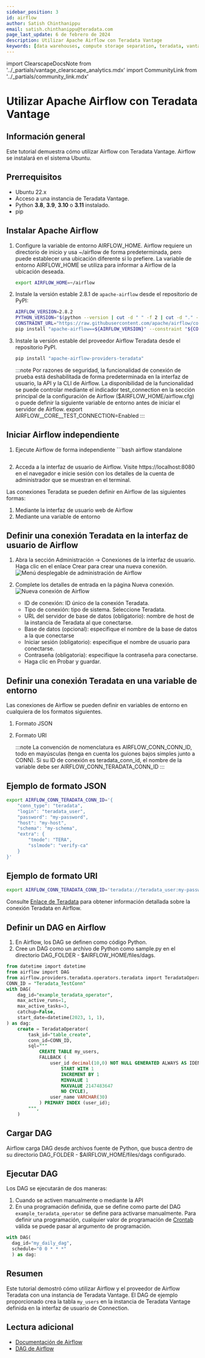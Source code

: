 ```yaml
---
sidebar_position: 3
id: airflow
author: Satish Chinthanippu
email: satish.chinthanippu@teradata.com
page_last_update: 6 de febrero de 2024
description: Utilizar Apache Airflow con Teradata Vantage
keywords: [data warehouses, compute storage separation, teradata, vantage, cloud data platform, object storage, business intelligence, enterprise analytics, elt, airflow, workflow.]
---
```


import ClearscapeDocsNote from '../_partials/vantage_clearscape_analytics.mdx'
import CommunityLink from '../_partials/community_link.mdx'

# Utilizar Apache Airflow con Teradata Vantage

## Información general
Este tutorial demuestra cómo utilizar Airflow con Teradata Vantage. Airflow se instalará en el sistema Ubuntu.

## Prerrequisitos
* Ubuntu 22.x
* Acceso a una instancia de Teradata Vantage.
    <ClearscapeDocsNote />
* Python **3.8**, **3.9**, **3.10** o **3.11** instalado.
* pip



## Instalar Apache Airflow

1. Configure la variable de entorno AIRFLOW_HOME. Airflow requiere un directorio de inicio y usa ~/airflow de forma predeterminada, pero puede establecer una ubicación diferente si lo prefiere. La variable de entorno AIRFLOW_HOME se utiliza para informar a Airflow de la ubicación deseada.
    ```bash
    export AIRFLOW_HOME=~/airflow
    ```

2. Instale la versión estable 2.8.1 de `apache-airflow` desde el repositorio de PyPI:
    ```bash
    AIRFLOW_VERSION=2.8.2
    PYTHON_VERSION="$(python --version | cut -d " " -f 2 | cut -d "." -f 1-2)"
    CONSTRAINT_URL="https://raw.githubusercontent.com/apache/airflow/constraints-${AIRFLOW_VERSION}/constraints-${PYTHON_VERSION}.txt"
    pip install "apache-airflow==${AIRFLOW_VERSION}" --constraint "${CONSTRAINT_URL}"
    ```

3. Instale la versión estable del proveedor Airflow Teradata desde el repositorio PyPI.
    ```bash
    pip install "apache-airflow-providers-teradata"
    ```

    :::note
    Por razones de seguridad, la funcionalidad de conexión de prueba está deshabilitada de forma predeterminada en la interfaz de usuario, la API y la CLI de Airflow.
    La disponibilidad de la funcionalidad se puede controlar mediante el indicador test_connection en la sección principal de la configuración de Airflow ($AIRFLOW_HOME/airflow.cfg) o puede definir la siguiente variable de entorno antes de iniciar el servidor de Airflow.
    export AIRFLOW__CORE__TEST_CONNECTION=Enabled
    :::    

## Iniciar Airflow independiente

1. Ejecute Airflow de forma independiente
    \```bash
    airflow standalone
    ````
2. Acceda a la interfaz de usuario de Airflow. Visite https://localhost:8080 en el navegador e inicie sesión con los detalles de la cuenta de administrador que se muestran en el terminal.


Las conexiones Teradata se pueden definir en Airflow de las siguientes formas:

1. Mediante la interfaz de usuario web de Airflow
2. Mediante una variable de entorno

## Definir una conexión Teradata en la interfaz de usuario de Airflow

1. Abra la sección Administración -> Conexiones de la interfaz de usuario. Haga clic en el enlace Crear para crear una nueva conexión.
    ![Menú desplegable de administración de Airflow](../images/airflow-connection.png)

2. Complete los detalles de entrada en la página Nueva conexión.
    ![Nueva conexión de Airflow](../images/airflow-newconnection.png)
    * ID de conexión: ID único de la conexión Teradata.
    * Tipo de conexión: tipo de sistema. Seleccione Teradata.
    * URL del servidor de base de datos (obligatorio): nombre de host de la instancia de Teradata al que conectarse.
    * Base de datos (opcional): especifique el nombre de la base de datos a la que conectarse
    * Iniciar sesión (obligatorio): especifique el nombre de usuario para conectarse.
    * Contraseña (obligatoria): especifique la contraseña para conectarse.
    * Haga clic en Probar y guardar.

## Definir una conexión Teradata en una variable de entorno
Las conexiones de Airflow se pueden definir en variables de entorno en cualquiera de los formatos siguientes.

1. Formato JSON
2. Formato URI

    :::note
    La convención de nomenclatura es AIRFLOW_CONN_CONN_ID, todo en mayúsculas (tenga en cuenta los guiones bajos simples junto a CONN).
    Si su ID de conexión es teradata_conn_id, el nombre de la variable debe ser AIRFLOW_CONN_TERADATA_CONN_ID
    :::


## Ejemplo de formato JSON


```bash
export AIRFLOW_CONN_TERADATA_CONN_ID='{
    "conn_type": "teradata",
    "login": "teradata_user",
    "password": "my-password",
    "host": "my-host",
    "schema": "my-schema",
    "extra": {
        "tmode": "TERA",
        "sslmode": "verify-ca"
    }
}'
```

## Ejemplo de formato URI

```bash
export AIRFLOW_CONN_TERADATA_CONN_ID='teradata://teradata_user:my-password@my-host/my-schema?tmode=TERA&sslmode=verify-ca'
```

Consulte [Enlace de Teradata](https://airflow.apache.org/docs/apache-airflow-providers-teradata/stable/connections/teradata.html) para obtener información detallada sobre la conexión Teradata en Airflow.

## Definir un DAG en Airflow

1. En Airflow, los DAG se definen como código Python.
2. Cree un DAG como un archivo de Python como sample.py en el directorio DAG_FOLDER - $AIRFLOW_HOME/files/dags.

```sql
from datetime import datetime
from airflow import DAG
from airflow.providers.teradata.operators.teradata import TeradataOperator
CONN_ID = "Teradata_TestConn"
with DAG(
    dag_id="example_teradata_operator",
    max_active_runs=1,
    max_active_tasks=3,
    catchup=False,
    start_date=datetime(2023, 1, 1),
) as dag:
    create = TeradataOperator(
        task_id="table_create",
        conn_id=CONN_ID,
        sql="""
            CREATE TABLE my_users,
            FALLBACK (
                user_id decimal(10,0) NOT NULL GENERATED ALWAYS AS IDENTITY (
                    START WITH 1
                    INCREMENT BY 1
                    MINVALUE 1
                    MAXVALUE 2147483647
                    NO CYCLE),
                user_name VARCHAR(30)
            ) PRIMARY INDEX (user_id);
        """,
    )
```

## Cargar DAG

Airflow carga DAG desde archivos fuente de Python, que busca dentro de su directorio DAG_FOLDER - $AIRFLOW_HOME/files/dags configurado.

## Ejecutar DAG
Los DAG se ejecutarán de dos maneras:

1. Cuando se activen manualmente o mediante la API
2. En una programación definida, que se define como parte del DAG
`example_teradata_operator` se define para activarse manualmente. Para definir una programación, cualquier valor de programación de [Crontab](https://en.wikipedia.org/wiki/Cron) válida se puede pasar al argumento de programación.

```python
with DAG(
  dag_id="my_daily_dag",
  schedule="0 0 * * *"
  ) as dag:
```

## Resumen

Este tutorial demostró cómo utilizar Airflow y el proveedor de Airflow Teradata con una instancia de Teradata Vantage. El DAG de ejemplo proporcionado crea la tabla `my_users` en la instancia de Teradata Vantage definida en la interfaz de usuario de Connection.

## Lectura adicional
* [Documentación de Airflow](https://airflow.apache.org/docs/apache-airflow/stable/start.html)
* [DAG de Airflow](https://airflow.apache.org/docs/apache-airflow/stable/core-concepts/dags.html)


<CommunityLink />

